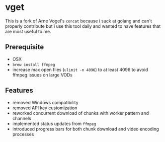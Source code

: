 # vget

This is a fork of Arne Vogel's `concat` because i suck at golang and can't properly contribute but i use this tool daily and wanted to have features that are most useful to me.

## Prerequisite

- OSX
- `brew install ffmpeg`
- increase max open files (`ulimit -n 4096`) to at least 4096 to avoid ffmpeg issues on large VODs

## Features

- removed Windows compatibility
- removed API key customization
- reworked concurrent download of chunks with worker pattern and channels
- implemented status updates from `ffmpeg`
- introduced progress bars for both chunk download and video encoding processes
